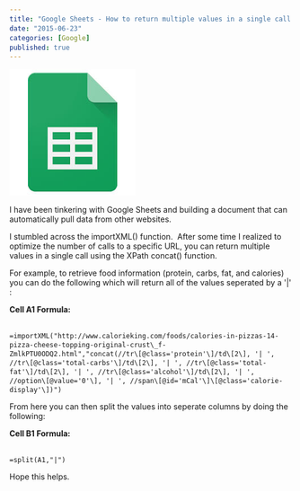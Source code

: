 ```yaml
---
title: "Google Sheets - How to return multiple values in a single call with ImportXML"
date: "2015-06-23"
categories: [Google]
published: true
---
```


![sheets](images/sheets.jpg)

I have been tinkering with Google Sheets and building a document that can automatically pull data from other websites.

I stumbled across the importXML() function.  After some time I realized to optimize the number of calls to a specific URL, you can return multiple values in a single call using the XPath concat() function.

For example, to retrieve food information (protein, carbs, fat, and calories) you can do the following which will return all of the values seperated by a '|' :

**Cell A1 Formula:**
```

=importXML("http://www.calorieking.com/foods/calories-in-pizzas-14-pizza-cheese-topping-original-crust\_f-ZmlkPTU0ODQ2.html","concat(//tr\[@class='protein'\]/td\[2\], '| ', //tr\[@class='total-carbs'\]/td\[2\], '| ', //tr\[@class='total-fat'\]/td\[2\], '| ', //tr\[@class='alcohol'\]/td\[2\], '| ', //option\[@value='0'\], '| ', //span\[@id='mCal'\]\[@class='calorie-display'\])")

```

From here you can then split the values into seperate columns by doing the following:

**Cell B1 Formula:**

```

=split(A1,"|")

```

Hope this helps.
